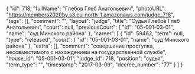 {
    "id": 718,
    "fullName": "Глебов Глеб Анатольевич",
    "photoURL": "https://members2020by.s3.eu-north-1.amazonaws.com/judge_718",
    "tags": [],
    "comment": "",
    "layout": "judge",
    "title": "Судья Глебов Глеб Анатольевич",
    "court": null,
    "previousCourt": {
        "id": "05-001-03-01",
        "name": "суд Минского района"
    },
    "career": [
        {
            "id": 59462,
            "term": null,
            "type": "released",
            "court": {
                "id": "05-001-03-01",
                "name": "суд Минского района"
            },
            "extra": [],
            "comment": "совершение проступка, несовместимого с нахождением на государственной службе",
            "house_id": "05-001-03-01",
            "judge_id": 718,
            "position": "судья",
            "term_type": "",
            "timestamp": "2017-03-09",
            "decree_number": "77"
        }
    ]
}